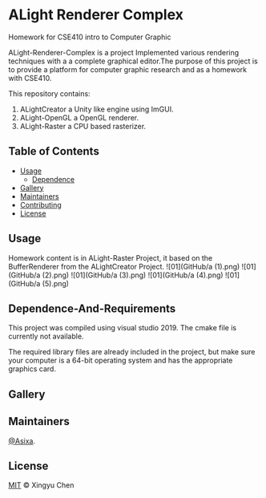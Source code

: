 # ALight Renderer Complex
Homework for CSE410 intro to Computer Graphic

ALight-Renderer-Complex is a project Implemented various rendering techniques with a a complete graphical editor.The purpose of this project is to provide a platform for computer graphic research and as a homework with CSE410.

This repository contains:
1. ALightCreator a Unity like engine using ImGUI.
2. ALight-OpenGL a OpenGL renderer.
3. ALight-Raster a CPU based rasterizer.

## Table of Contents



- [Usage](#usage)
  - [Dependence](#Dependence-And-Requirements)
- [Gallery](#Gallery)
- [Maintainers](#maintainers)
- [Contributing](#contributing)
- [License](#license)

## Usage
Homework content is in  ALight-Raster Project,
it based on the BufferRenderer from the ALightCreator Project.
![01](GitHub/a (1).png)
![01](GitHub/a (2).png)
![01](GitHub/a (3).png)
![01](GitHub/a (4).png)
![01](GitHub/a (5).png)

## Dependence-And-Requirements
This project was compiled using visual studio 2019. The cmake file is currently not available.

The required library files are already included in the project, but make sure your computer is a 64-bit operating system and has the appropriate graphics card.
## Gallery

## Maintainers
[@Asixa](https://github.com/Asixa).

## License

[MIT](LICENSE) © Xingyu Chen
